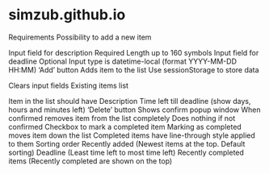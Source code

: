 # simzub.github.io
Requirements
Possibility to add a new item

Input field for description
Required
Length up to 160 symbols
Input field for deadline
Optional
Input type is datetime-local (format YYYY-MM-DD HH:MM)
‘Add’ button
Adds item to the list
Use sessionStorage to store data

Clears input fields
Existing items list

Item in the list should have
Description
Time left till deadline (show days, hours and minutes left)
‘Delete’ button
Shows confirm popup window
When confirmed removes item from the list completely
Does nothing if not confirmed
Checkbox to mark a completed item
Marking as completed moves item down the list
Completed items have line-through style applied to them
Sorting order
Recently added (Newest items at the top. Default sorting)
Deadline (Least time left to most time left)
Recently completed items (Recently completed are shown on the top)
